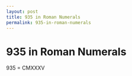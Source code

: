 ```yaml
---
layout: post
title: 935 in Roman Numerals
permalink: 935-in-roman-numerals
---
```


# 935 in Roman Numerals

935 = CMXXXV
